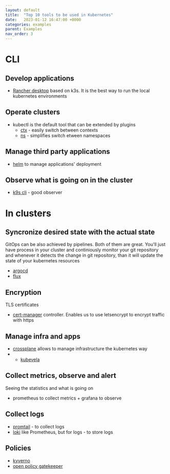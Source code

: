 ```yaml
---
layout: default
title:  "Top 10 tools to be used in Kubernetes"
date:   2023-01-12 16:47:00 +0000
categories: examples
parent: Examples
nav_order: 3
---
```

# CLI
## Develop applications
* [Rancher desktop](https://rancherdesktop.io/) based on k3s. It is the best way to run the local kubernetes environments
## Operate clusters
* kubectl is the default tool that can be extended by plugins
  * [ctx](https://github.com/weibeld/kubectl-ctx) - easily switch between contexts
  * [ns](https://github.com/postfinance/kubectl-ns) - simplifies switch etween namespaces
## Manage third party applications
* [helm](https://helm.sh/) to manage applications' deployment
## Observe what is going on in the cluster
* [k9s cli](http://k9scli.io) - good observer

# In clusters
## Syncronize desired state with the actual state
GitOps can be also achieved by pipelines.
Both of them are great. You'll just have process in your cluster and continiously monitor your git repository and whenever it detects the change in git repository, than it will update the state of your kubernetes resources
* [argocd](https://argoproj.github.io/cd/)
* [flux](https://fluxcd.io)
## Encryption
TLS certificates
* [cert-manager](https://cert-manager.io/) controller. Enables us to use letsencrypt to encrypt traffic with https
## Manage infra and apps
* [crossplane](https://www.crossplane.io/) allows to manage infrastructure the kubernetes way
* * [kubevela](https://kubevela.io/)
## Collect metrics, observe and alert
Seeing the statistics and what is going on
* prometheus to collect metrics + grafana to observe
## Collect logs
* [promtail](https://grafana.com/docs/loki/latest/clients/promtail/) - to collect logs
* [loki](https://github.com/grafana/loki) like Prometheus, but for logs - to store logs
## Policies
* [kyverno](https://kyverno.io)
* [open policy gatekeeper](https://open-policy-agent.github.io/gatekeeper)
